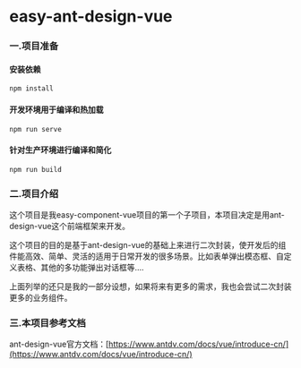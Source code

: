 # easy-ant-design-vue

### 一.项目准备

#### 安装依赖

```
npm install
```

#### 开发环境用于编译和热加载

```
npm run serve
```

#### 针对生产环境进行编译和简化

```
npm run build
```

### 二.项目介绍

这个项目是我easy-component-vue项目的第一个子项目，本项目决定是用ant-design-vue这个前端框架来开发。

这个项目的目的是基于ant-design-vue的基础上来进行二次封装，使开发后的组件能高效、简单、灵活的适用于日常开发的很多场景。比如表单弹出模态框、自定义表格、其他的多功能弹出对话框等....

上面列举的还只是我的一部分设想，如果将来有更多的需求，我也会尝试二次封装更多的业务组件。


### 三.本项目参考文档

ant-design-vue官方文档：[https://www.antdv.com/docs/vue/introduce-cn/](https://www.antdv.com/docs/vue/introduce-cn/)
